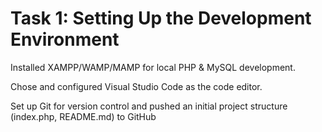 #  Task 1: Setting Up the Development Environment
Installed XAMPP/WAMP/MAMP for local PHP & MySQL development.

Chose and configured Visual Studio Code as the code editor.

Set up Git for version control and pushed an initial project structure (index.php, README.md) to GitHub
